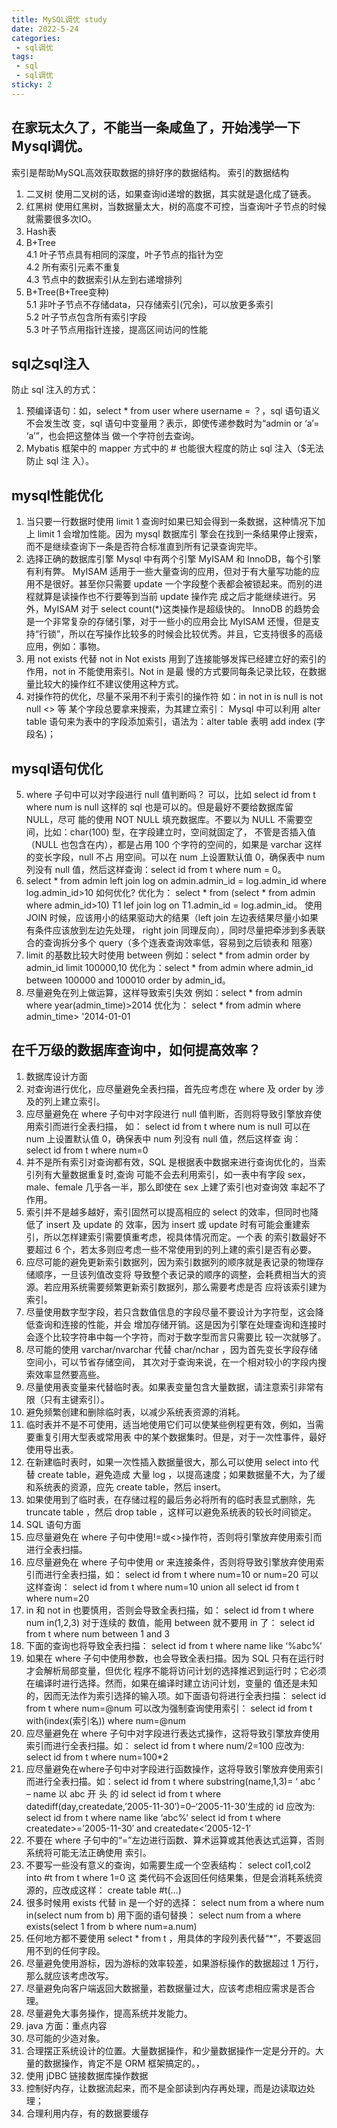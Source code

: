 ```yaml
---
title: MySQL调优 study
date: 2022-5-24 
categories:
 - sql调优
tags:
 - sql
 - sql调优
sticky: 2
---
```

## 在家玩太久了，不能当一条咸鱼了，开始浅学一下Mysql调优。
索引是帮助MySQL高效获取数据的排好序的数据结构。
索引的数据结构
 1. 二叉树
 使用二叉树的话，如果查询id递增的数据，其实就是退化成了链表。
 2. 红黑树
 使用红黑树，当数据量太大，树的高度不可控，当查询叶子节点的时候就需要很多次IO。
 3. Hash表
 4. B+Tree  
  4.1 叶子节点具有相同的深度，叶子节点的指针为空  
  4.2 所有索引元素不重复  
  4.3 节点中的数据索引从左到右递增排列  
 5. B+Tree(B+Tree变种)   
  5.1 非叶子节点不存储data，只存储索引(冗余)，可以放更多索引  
  5.2 叶子节点包含所有索引字段  
  5.3 叶子节点用指针连接，提高区间访问的性能  
## sql之sql注入
防止 sql 注入的方式：
1. 预编译语句：如，select * from user where username = ？，sql 语句语义不会发生改
变，sql 语句中变量用？表示，即使传递参数时为“admin or ‘a’= ‘a’”，也会把这整体当
做一个字符创去查询。
2. Mybatis 框架中的 mapper 方式中的 # 也能很大程度的防止 sql 注入（$无法防止 sql 注
入）。
## mysql性能优化
1. 当只要一行数据时使用 limit 1
查询时如果已知会得到一条数据，这种情况下加上 limit 1 会增加性能。因为 mysql 数据库引
擎会在找到一条结果停止搜索，而不是继续查询下一条是否符合标准直到所有记录查询完毕。
2. 选择正确的数据库引擎
Mysql 中有两个引擎 MyISAM 和 InnoDB，每个引擎有利有弊。
MyISAM 适用于一些大量查询的应用，但对于有大量写功能的应用不是很好。甚至你只需要
update 一个字段整个表都会被锁起来。而别的进程就算是读操作也不行要等到当前 update 操作完
成之后才能继续进行。另外，MyISAM 对于 select count(*)这类操作是超级快的。
InnoDB 的趋势会是一个非常复杂的存储引擎，对于一些小的应用会比 MyISAM 还慢，但是支
持“行锁”，所以在写操作比较多的时候会比较优秀。并且，它支持很多的高级应用，例如：事物。
3. 用 not exists 代替 not in
Not exists 用到了连接能够发挥已经建立好的索引的作用，not in 不能使用索引。Not in 是最
慢的方式要同每条记录比较，在数据量比较大的操作红不建议使用这种方式。
4. 对操作符的优化，尽量不采用不利于索引的操作符
如：in not in is null is not null <> 等
某个字段总要拿来搜索，为其建立索引：
Mysql 中可以利用 alter table 语句来为表中的字段添加索引，语法为：alter table 表明
add index (字段名)；
## mysql语句优化
5. where 子句中可以对字段进行 null 值判断吗？ 
可以，比如 select id from t where num is null 这样的 sql 也是可以的。但是最好不要给数据库留 NULL，尽可
能的使用 NOT NULL 填充数据库。不要以为 NULL 不需要空间，比如：char(100) 型，在字段建立时，空间就固定了，
不管是否插入值（NULL 也包含在内），都是占用 100 个字符的空间的，如果是 varchar 这样的变长字段，null 不占
用空间。可以在 num 上设置默认值 0，确保表中 num 列没有 null 值，然后这样查询：select id from t where num 
= 0。
6.  select * from admin left join log on admin.admin_id = log.admin_id where 
log.admin_id>10 如何优化? 
优化为： select * from (select * from admin where admin_id>10) T1 lef join log on T1.admin_id = 
log.admin_id。
使用 JOIN 时候，应该用小的结果驱动大的结果（left join 左边表结果尽量小如果有条件应该放到左边先处理，
right join 同理反向），同时尽量把牵涉到多表联合的查询拆分多个 query（多个连表查询效率低，容易到之后锁表和
阻塞）
7. limit 的基数比较大时使用 between 
例如：select * from admin order by admin_id limit 100000,10 
优化为：select * from admin where admin_id between 100000 and 100010 order by admin_id。
8. 尽量避免在列上做运算，这样导致索引失效 
例如：select * from admin where year(admin_time)>2014 
优化为： select * from admin where admin_time> '2014-01-01
## 在千万级的数据库查询中，如何提高效率？
1. 数据库设计方面
2. 对查询进行优化，应尽量避免全表扫描，首先应考虑在 where 及 order by 涉及的列上建立索引。
3. 应尽量避免在 where 子句中对字段进行 null 值判断，否则将导致引擎放弃使用索引而进行全表扫描，
如： select id from t where num is null 可以在 num 上设置默认值 0，确保表中 num 列没有 null 值，然后这样查
询： select id from t where num=0
4. 并不是所有索引对查询都有效，SQL 是根据表中数据来进行查询优化的，当索引列有大量数据重复时,查询
可能不会去利用索引，如一表中有字段 sex，male、female 几乎各一半，那么即使在 sex 上建了索引也对查询效
率起不了作用。
5. 索引并不是越多越好，索引固然可以提高相应的 select 的效率，但同时也降低了 insert 及 update 的
效率，因为 insert 或 update 时有可能会重建索引，所以怎样建索引需要慎重考虑，视具体情况而定。一个表
的索引数最好不要超过 6 个，若太多则应考虑一些不常使用到的列上建的索引是否有必要。
6. 应尽可能的避免更新索引数据列，因为索引数据列的顺序就是表记录的物理存储顺序，一旦该列值改变将
导致整个表记录的顺序的调整，会耗费相当大的资源。若应用系统需要频繁更新索引数据列，那么需要考虑是否
应将该索引建为索引。
7. 尽量使用数字型字段，若只含数值信息的字段尽量不要设计为字符型，这会降低查询和连接的性能，并会
增加存储开销。这是因为引擎在处理查询和连接时会逐个比较字符串中每一个字符，而对于数字型而言只需要比
较一次就够了。
8. 尽可能的使用 varchar/nvarchar 代替 char/nchar ，因为首先变长字段存储空间小，可以节省存储空间，
其次对于查询来说，在一个相对较小的字段内搜索效率显然要高些。
9. 尽量使用表变量来代替临时表。如果表变量包含大量数据，请注意索引非常有限（只有主键索引）。
10. 避免频繁创建和删除临时表，以减少系统表资源的消耗。
11. 临时表并不是不可使用，适当地使用它们可以使某些例程更有效，例如，当需要重复引用大型表或常用表
中的某个数据集时。但是，对于一次性事件，最好使用导出表。
12. 在新建临时表时，如果一次性插入数据量很大，那么可以使用 select into 代替 create table，避免造成
大量 log ，以提高速度；如果数据量不大，为了缓和系统表的资源，应先 create table，然后 insert。
13. 如果使用到了临时表，在存储过程的最后务必将所有的临时表显式删除，先 truncate table ，然后 drop 
table ，这样可以避免系统表的较长时间锁定。
14. SQL 语句方面
15. 应尽量避免在 where 子句中使用!=或<>操作符，否则将引擎放弃使用索引而进行全表扫描。
16. 应尽量避免在 where 子句中使用 or 来连接条件，否则将导致引擎放弃使用索引而进行全表扫描，如：
select id from t where num=10 or num=20 可以这样查询： select id from t where num=10 union all 
select id from t where num=20
17. in 和 not in 也要慎用，否则会导致全表扫描，如： select id from t where num in(1,2,3) 对于连续的
数值，能用 between 就不要用 in 了： select id from t where num between 1 and 3
18. 下面的查询也将导致全表扫描： select id from t where name like ‘%abc%’
19. 如果在 where 子句中使用参数，也会导致全表扫描。因为 SQL 只有在运行时才会解析局部变量，但优化
程序不能将访问计划的选择推迟到运行时；它必须在编译时进行选择。然而，如果在编译时建立访问计划，变量的
值还是未知的，因而无法作为索引选择的输入项。如下面语句将进行全表扫描： select id from t where 
num=@num 可以改为强制查询使用索引： select id from t with(index(索引名)) where num=@num
20. 应尽量避免在 where 子句中对字段进行表达式操作，这将导致引擎放弃使用索引而进行全表扫描。如：
select id from t where num/2=100 应改为: select id from t where num=100*2
21. 应尽量避免在where子句中对字段进行函数操作，这将导致引擎放弃使用索引而进行全表扫描。如：select 
id from t where substring(name,1,3)= ‘ abc ’ – name 以 abc 开 头 的 id select id from t where 
datediff(day,createdate,’2005-11-30′)=0–‘2005-11-30’生成的 id 应改为: select id from t where name 
like ‘abc%’ select id from t where createdate>=’2005-11-30′ and createdate<’2005-12-1′
22. 不要在 where 子句中的“=”左边进行函数、算术运算或其他表达式运算，否则系统将可能无法正确使用
索引。
23. 不要写一些没有意义的查询，如需要生成一个空表结构： select col1,col2 into #t from t where 1=0 这
类代码不会返回任何结果集，但是会消耗系统资源的，应改成这样： create table #t(…)
24. 很多时候用 exists 代替 in 是一个好的选择： select num from a where num in(select num from b) 
用下面的语句替换： select num from a where exists(select 1 from b where num=a.num)
25. 任何地方都不要使用 select * from t ，用具体的字段列表代替“*”，不要返回用不到的任何字段。
26. 尽量避免使用游标，因为游标的效率较差，如果游标操作的数据超过 1 万行，那么就应该考虑改写。
27. 尽量避免向客户端返回大数据量，若数据量过大，应该考虑相应需求是否合理。
28. 尽量避免大事务操作，提高系统并发能力。
29. java 方面：重点内容
30. 尽可能的少造对象。
31. 合理摆正系统设计的位置。大量数据操作，和少量数据操作一定是分开的。大量的数据操作，肯定不是 ORM
框架搞定的。，
32. 使用 jDBC 链接数据库操作数据
33. 控制好内存，让数据流起来，而不是全部读到内存再处理，而是边读取边处理；
34. 合理利用内存，有的数据要缓存


